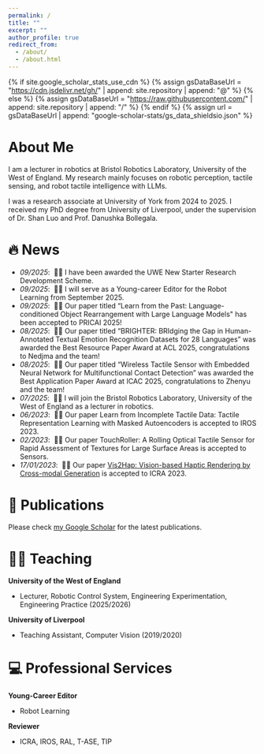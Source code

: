 ```yaml
---
permalink: /
title: ""
excerpt: ""
author_profile: true
redirect_from: 
  - /about/
  - /about.html
---
```


{% if site.google_scholar_stats_use_cdn %}
{% assign gsDataBaseUrl = "https://cdn.jsdelivr.net/gh/" | append: site.repository | append: "@" %}
{% else %}
{% assign gsDataBaseUrl = "https://raw.githubusercontent.com/" | append: site.repository | append: "/" %}
{% endif %}
{% assign url = gsDataBaseUrl | append: "google-scholar-stats/gs_data_shieldsio.json" %}

<span class='anchor' id='about-me'></span>
# About Me
<!-- I am a Ph.D. student at the Computer Science department in University of Liverpool, under the supervision of Dr. Shan Luo and Prof. Danushka Bollegala. Previously, I received my MSc in Big Data and High-Performance Computing at University of Liverpool. My research mainly focuses on robotic perception, especially multimodal perception, and crossmodal translation between vision and tactile sensing. -->
I am a lecturer in robotics at Bristol Robotics Laboratory, University of the West of England. My research mainly focuses on robotic perception, tactile sensing, and robot tactile intelligence with LLMs.

I was a research associate at University of York from 2024 to 2025. I received my PhD degree from University of Liverpool, under the supervision of Dr. Shan Luo and Prof. Danushka Bollegala.

# 🔥 News
- *09/2025*: &nbsp;🎉🎉  I have been awarded the UWE New Starter Research Development Scheme.
- *09/2025*: &nbsp;🎉🎉  I will serve as a Young-career Editor for the Robot Learning from September 2025.
- *09/2025*: &nbsp;🎉🎉 Our paper titled “Learn from the Past: Language-conditioned Object Rearrangement with Large Language Models" has been accepted to PRICAI 2025!
- *08/2025*: &nbsp;🎉🎉 Our paper titled “BRIGHTER: BRIdging the Gap in Human-Annotated Textual Emotion Recognition Datasets for 28 Languages” was awarded the Best Resource Paper Award at ACL 2025, congratulations to Nedjma and the team!
- *08/2025*: &nbsp;🎉🎉 Our paper titled “Wireless Tactile Sensor with Embedded Neural Network for Multifunctional Contact Detection” was awarded the Best Application Paper Award at ICAC 2025, congratulations to Zhenyu and the team!
- *07/2025*: &nbsp;🎉🎉 I will join the Bristol Robotics Laboratory, University of the West of England as a lecturer in robotics.
- *06/2023*: &nbsp;🎉🎉 Our paper Learn from Incomplete Tactile Data: Tactile Representation Learning with Masked Autoencoders is accepted to IROS 2023.
- *02/2023*: &nbsp;🎉🎉 Our paper TouchRoller: A Rolling Optical Tactile Sensor for Rapid Assessment of Textures for Large Surface Areas is accepted to Sensors.
- *17/01/2023*: &nbsp;🎉🎉 Our paper [Vis2Hap: Vision-based Haptic Rendering by Cross-modal Generation](https://arxiv.org/pdf/2301.06826.pdf) is accepted to ICRA 2023. 
<!-- - *24/02/2022*: &nbsp;🎉🎉 One paper [on evaluating social biases in sense embeddings](https://aclanthology.org/2022.acl-long.135/) is accepted to ACL 2022 main conference.  -->
<!-- - *2022.02*: &nbsp;🎉🎉 Lorem ipsum dolor sit amet, consectetur adipiscing elit. Vivamus ornare aliquet ipsum, ac tempus justo dapibus sit amet.  -->

# 📝 Publications 

Please check [my Google Scholar](https://scholar.google.com/citations?user=_VWaWOwAAAAJ&hl=en) for the latest publications.

<!-- <div class='paper-box'><div class='paper-box-image'><div><div class="badge">CVPR 2016</div><img src='images/500x300.png' alt="sym" width="100%"></div></div>
<div class='paper-box-text' markdown="1"> -->
<!-- - **Guanqun Cao**, Yi Zhou, Danushka Bollegala, Shan Luo: [Spatio-temporal Attention Model for Tactile Texture Recognition](https://arxiv.org/pdf/2008.04442.pdf). In IROS 2020. -->

<!-- - **Yi Zhou**, Masahiro Kaneko, Danushka Bollegala: [Sense Embeddings are also Biased – Evaluating Social Biases in Static and Contextualised Sense Embeddings](https://aclanthology.org/2022.acl-long.135/). In Proceedings of the 60th Annual Meeting of the Association for Computational Linguistics (ACL 2022). -->

<!-- [**Project**](https://scholar.google.com/citations?view_op=view_citation&hl=zh-CN&user=DhtAFkwAAAAJ&citation_for_view=DhtAFkwAAAAJ:ALROH1vI_8AC) <strong><span class='show_paper_citations' data='DhtAFkwAAAAJ:ALROH1vI_8AC'></span></strong>
- Lorem ipsum dolor sit amet, consectetur adipiscing elit. Vivamus ornare aliquet ipsum, ac tempus justo dapibus sit amet. 
</div>
</div> -->

<!-- - **Yi Zhou**, Danushka Bollegala: [Learning Sense-Specific Static Embeddings using Contextualised Word Embeddings as a Proxy](https://aclanthology.org/2021.paclic-1.52.pdf). In Proceedings of the 35th Pacific Asia Conference on Language, Information and Computation (PACLIC 2021).
- **Yi Zhou**, Danushka Bollegala: [Predicting the Quality of Translation without an Oracle](https://link.springer.com/chapter/10.1007/978-3-030-66196-0_1). In Communications in Computer and Information Science (CCIS), 2020.
- Guanqun Cao, **Yi Zhou**, Danushka Bollegala, Shan Luo: [Spatio-temporal attention model for tactile texture recognition](https://arxiv.org/abs/2008.04442). In Proceedings of of IEEE/RSJ International Conference on Intelligent Robots and Systems (IROS 2020).
- **Yi Zhou**, Danushka Bollegala: [Unsupervised Evaluation of Human Translation Quality](https://www.researchgate.net/publication/336226160_Unsupervised_Evaluation_of_Human_Translation_Quality). In Proceedings of the 11th International Conference on Knowledge Discovery and Information Retrieval (KDIR 2019). -->

<!-- # 🎖 Honors and Awards
- University of Liverpool Graduate Association Hong Kong and Tung Scholarships. University of Liverpool, UK, 2021-2022. 
- Second Place Dongfeng Scholarship, Hubei University of Automotive Technology, China, 2013.
- Third Place People’s Public Fund Scholarship, Hubei University of Automotive Technology, China, 2011-2012.
- Third Place People’s Public Fund Scholarship, Hubei University of Automotive Technology, China, 2010-2011.  -->

<!-- # 🎓 Educations
- *Dec. 2018 - present*, PhD student in Computer Science (Natural Language Porcessing), University of Liverpool, UK. 
- *Sep. 2017 - Dec. 2018*, MSc in Big Data & High-Performance Computing, University of Liverpool, UK (awarded with distinction). 
<!-- - *Sep. 2009 - Jun. 2013*, Bachelor in Information Management & Information System, Hubei University of Automotive Technology, China (awarded with average score 81.6%). --> 

<!-- # 💬 Invited Talks
- *Mar. 2022*, Social Biases in Sense Embeddings. *NLP Group at University of Liverpool*.
- *Jun. 2021*, Sense embeddings Learning Using Contextualised and Static Word Embeddings. *ML Group at University of Liverpool*.
- *May, 2019*, Evaluation on Human and Machine Translations. *Research Student Talks at University of Liverpool*.

Feel free to drop me an email if you’d like me to give a talk at your event/seminar.  -->

<!-- - *2021.03*, Lorem ipsum dolor sit amet, consectetur adipiscing elit. Vivamus ornare aliquet ipsum, ac tempus justo dapibus sit amet.  \| [\[video\]](https://github.com/) -->

# 👩‍🏫 Teaching
**University of the West of England**  
- Lecturer, Robotic Control System, Engineering Experimentation, Engineering Practice (2025/2026)

**University of Liverpool**
- Teaching Assistant, Computer Vision (2019/2020)


<!-- # 📚 Supervision  
**University of Liverpool**
- (Co-) supervised one postgraduate student’s final project in 2022
- (Co-) supervised one undergraduate student’s final project in 2022
- (Co-) supervised two undergraduate students’ summer projects in 2022
- (Co-) supervised one undergraduate student’s summer project in 2021 -->
 
# 💻 Professional Services
**Young-Career Editor**
- Robot Learning

**Reviewer**
- ICRA, IROS, RAL, T-ASE, TIP
